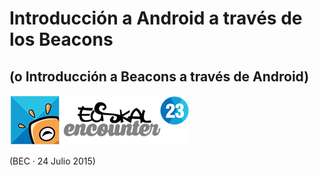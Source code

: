 # Introducción a Android a través de los Beacons
## (o Introducción a Beacons a través de Android) <!-- .element: class="fragment" data-fragment-index="1" -->


[euskalencounter]: images/euskalencounter.png


![logo1][euskalencounter]

(BEC · 24 Julio 2015)
